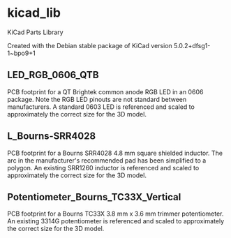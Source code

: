 # kicad_lib
KiCad Parts Library

Created with the Debian stable package of KiCad version 5.0.2+dfsg1-1~bpo9+1

## LED_RGB_0606_QTB
PCB footprint for a QT Brightek common anode RGB LED in an 0606 package. Note the RGB LED pinouts are not standard between manufacturers. A standard 0603 LED is referenced and scaled to approximately the correct size for the 3D model.

## L_Bourns-SRR4028
PCB footprint for a Bourns SRR4028 4.8 mm square shielded inductor. The arc in the manufacturer's recommended pad has been simplified to a polygon. An existing SRR1260 inductor is referenced and scaled to approximately the correct size for the 3D model.

## Potentiometer_Bourns_TC33X_Vertical
PCB footprint for a Bourns TC33X 3.8 mm x 3.6 mm trimmer potentiometer. An existing 3314G potentiometer is referenced and scaled to approximately the correct size for the 3D model.

